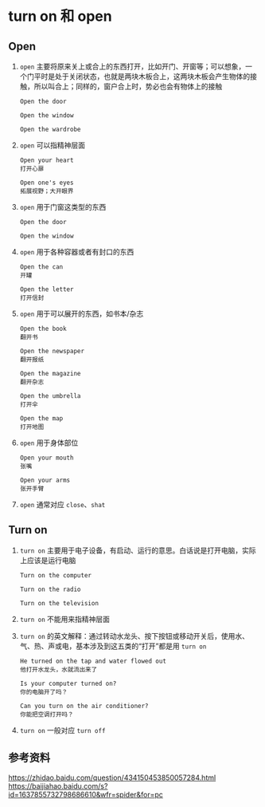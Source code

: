 # turn on 和 open

## Open

1. `open` 主要将原来关上或合上的东西打开，比如开门、开窗等；可以想象，一个门平时是处于关闭状态，也就是两块木板合上，这两块木板会产生物体的接触，所以叫合上；同样的，窗户合上时，势必也会有物体上的接触

   ```
   Open the door

   Open the window

   Open the wardrobe
   ```

2. `open` 可以指精神层面

   ```
   Open your heart
   打开心扉

   Open one's eyes
   拓展视野；大开眼界
   ```

3. `open` 用于门窗这类型的东西

   ```
   Open the door

   Open the window
   ```

4. `open` 用于各种容器或者有封口的东西

   ```
   Open the can
   开罐

   Open the letter
   打开信封
   ```

5. `open` 用于可以展开的东西，如书本/杂志

   ```
   Open the book
   翻开书

   Open the newspaper
   翻开报纸

   Open the magazine
   翻开杂志

   Open the umbrella
   打开伞

   Open the map
   打开地图
   ```

6. `open` 用于身体部位

   ```
   Open your mouth
   张嘴

   Open your arms
   张开手臂
   ```

7. `open` 通常对应 `close`、`shat`

## Turn on

1. `turn on` 主要用于电子设备，有启动、运行的意思。白话说是打开电脑，实际上应该是运行电脑

   ```
   Turn on the computer

   Turn on the radio

   Turn on the television
   ```

2. `turn on` 不能用来指精神层面

3. `turn on` 的英文解释：通过转动水龙头、按下按钮或移动开关后，使用水、气、热、声或电，基本涉及到这五类的“打开”都是用 `turn on`

   ```
   He turned on the tap and water flowed out
   他打开水龙头，水就流出来了

   Is your computer turned on?
   你的电脑开了吗？

   Can you turn on the air conditioner?
   你能把空调打开吗？
   ```

4. `turn on` 一般对应 `turn off`

## 参考资料

<https://zhidao.baidu.com/question/434150453850057284.html>
<https://baijiahao.baidu.com/s?id=1637855732798686610&wfr=spider&for=pc>
